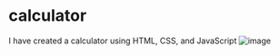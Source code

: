 # calculator
I have created a calculator using HTML, CSS, and JavaScript 
![image](https://github.com/techiedharam/calculator/assets/89570308/bf723db9-209e-4ff9-8b0b-415489b20eb9)
